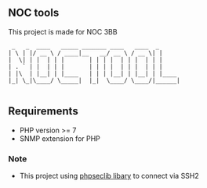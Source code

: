 ## NOC tools

This project is made for NOC 3BB

```
 _   _  ____   _____ _______ ____   ____  _      
| \ | |/ __ \ / ____|__   __/ __ \ / __ \| |     
|  \| | |  | | |       | | | |  | | |  | | |     
| . ` | |  | | |       | | | |  | | |  | | |     
| |\  | |__| | |____   | | | |__| | |__| | |____ 
|_| \_|\____/ \_____|  |_|  \____/ \____/|______|
                                           
```

## Requirements
- PHP version >= 7
- SNMP extension for PHP

### Note
* This project using [phpseclib libary](http://phpseclib.sourceforge.net/) to connect via SSH2
